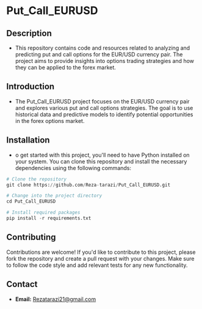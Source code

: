 # Put_Call_EURUSD

## Description
- This repository contains code and resources related to analyzing and predicting put and call options for the EUR/USD currency pair. The project aims to provide insights into options trading strategies and how they can be applied to the forex market.

## Introduction
- The Put_Call_EURUSD project focuses on the EUR/USD currency pair and explores various put and call options strategies. The goal is to use historical data and predictive models to identify potential opportunities in the forex options market.
## Installation
- o get started with this project, you'll need to have Python installed on your system. You can clone this repository and install the necessary dependencies using the following commands:

```python
# Clone the repository
git clone https://github.com/Reza-tarazi/Put_Call_EURUSD.git

# Change into the project directory
cd Put_Call_EURUSD

# Install required packages
pip install -r requirements.txt
```

## Contributing
Contributions are welcome! If you'd like to contribute to this project, please fork the repository and create a pull request with your changes. Make sure to follow the code style and add relevant tests for any new functionality.

## Contact
- **Email:** Rezatarazi21@gmail.com
